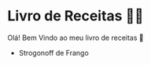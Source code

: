 # Livro de Receitas :woman_cook:

Olá! Bem Vindo ao meu livro de receitas :book: 

- Strogonoff de Frango


